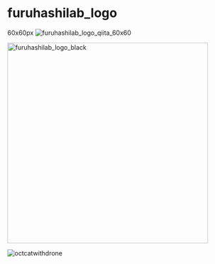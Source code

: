 # furuhashilab_logo

60x60px
![furuhashilab_logo_qiita_60x60](https://user-images.githubusercontent.com/416977/70410078-2ca7dc80-1a91-11ea-8ba8-d67e6da6f257.png)


<img width="452" alt="furuhashilab_logo_black" src="https://user-images.githubusercontent.com/416977/41009717-aff647ec-696d-11e8-8acc-6c99bc83ccff.png">


![octcatwithdrone](https://user-images.githubusercontent.com/416977/60519827-4c3b1c00-9d1f-11e9-9cbb-d81cf55b132d.png)
